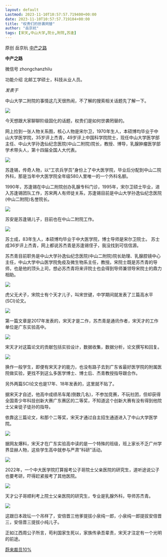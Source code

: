 ```yaml
---
layout: default
Lastmod: 2023-11-10T10:57:57.719400+00:00
date: 2023-11-10T10:57:57.719104+00:00
title: "权贵们的世袭罔替"
author: "岳京杭"
tags: [宋天,中山大学,院士,附院,苏逢]
---
```


原创 岳京杭 [中产之路](javascript:void(0);)

**中产之路** 

微信号 zhongchanzhilu

功能介绍 北邮工学硕士，科技从业人员。

_发表于_

中山大学二附院的事情这几天很热闹，不了解的搜索相关话题先了解一下。

![](https://images.weserv.nl/?url=https%3A//mmbiz.qpic.cn/sz_mmbiz_png/nGF5XX1nEGcqEULO975BiaPZxQaVRCKibADzuQicT6TRvQBtZwadU6cC9uG9pnpIhIFEj2lXRPFpyKGG1SLnWwM0Q/640%3Fwx_fmt%3Dpng)

今天想跟大家聊聊阶级固化的话题，权贵们是如何世袭罔替的。

网上捡到一张人物关系图，核心人物是宋尔卫，1970年生人，本硕博均毕业于中山大学医学院，35岁评上杰青，49岁评上中国科学院院士，现任中山大学医学部主任、中山大学孙逸仙纪念医院(中山二附院)院长，教授、博导，乳腺肿瘤医学部学术带头人，第十四届全国人大代表。

![](https://images.weserv.nl/?url=https%3A//mmbiz.qpic.cn/sz_mmbiz_png/nGF5XX1nEGcqEULO975BiaPZxQaVRCKibAM2LGCVrGmuzGjfcSBlR2gsU75UBQh4JqLdhfQJTCjgfKR7ic5UBWLsg/640%3Fwx_fmt%3Dpng)

苏逢锡，传奇人物，以“工农兵学员”身份上了中大医学院，毕业后分配到中山二院外科，那是当年中大医学院全年级580人里唯一的一个外科名额。

1990年，苏逢锡在中山二附院创办乳腺专科门诊，1995年，宋尔卫硕士毕业，进入苏逢锡团队工作，苏宋两人有师徒关系，苏逢锡目前是中山大学孙逸仙纪念医院(中山二附院)名誉院长。

  

![](https://images.weserv.nl/?url=https%3A//mmbiz.qpic.cn/sz_mmbiz_png/nGF5XX1nEGcqEULO975BiaPZxQaVRCKibA983qmDgHQ93nSzPmicJQn3O321XGl5Vwp4mkWDlAj0ic8piarARuE6kfA/640%3Fwx_fmt%3Dpng)

苏安是苏逢锡儿子，目前也在中山二附院工作。  

![](https://images.weserv.nl/?url=https%3A//mmbiz.qpic.cn/sz_mmbiz_png/nGF5XX1nEGcqEULO975BiaPZxQaVRCKibA5dGzTyVtHicF02p7PwAW14CqJMGsP2XVFuzqqDSdWZcTXEGRlIGtwjA/640%3Fwx_fmt%3Dpng)

苏士成，83年生人，本硕博均毕业于中大医学院，博士导师是宋尔卫院士。 苏士成36岁评上杰青，网上都说苏杰青是苏逢锡侄子，我没找到可信信源。

苏杰青目前职务是中山大学孙逸仙纪念医院(中山二附院)院长助理、乳腺腔镜中心主任，中山大学中山医学院免疫及微生物系主任，教授。宋院士既是苏杰青的导师，也是他的顶头上司，想必苏杰青将来评院士也会得到导师兼领导宋院士的鼎力相助。

![](https://images.weserv.nl/?url=https%3A//mmbiz.qpic.cn/sz_mmbiz_png/nGF5XX1nEGcqEULO975BiaPZxQaVRCKibAplD8fH4MmWAq6M0vbiaWNqCCkibBuo5icvWEN9tWLGc0icpxyc9b3n6jiaw/640%3Fwx_fmt%3Dpng)

虎父无犬子，宋院士有个天才儿子，叫宋世键，中学期间就发表了三篇高水平(SCI)论文。

![](https://images.weserv.nl/?url=https%3A//mmbiz.qpic.cn/sz_mmbiz_jpg/nGF5XX1nEGcqEULO975BiaPZxQaVRCKibA5icc0kSuy5S59IyORaV3icmB6xicsPRZoxYmDFDpdXkfWP35CnVwZBE6g/640%3Fwx_fmt%3Djpeg)

第一篇文章是2017年发表的，宋天才是二作，苏杰青是通讯作者，宋天才的工作单位是广东实验高中。

![](https://images.weserv.nl/?url=https%3A//mmbiz.qpic.cn/sz_mmbiz_png/nGF5XX1nEGcqEULO975BiaPZxQaVRCKibATvSeoxOBibyXf2L00JseFq4Ab7A39btFiaLVxBw9JbfqT5LdU8DH3jDA/640%3Fwx_fmt%3Dpng)

宋天才对这篇论文的贡献包括实验设计，数据收集，数据分析，论文撰写和回复。

![](https://images.weserv.nl/?url=https%3A//mmbiz.qpic.cn/sz_mmbiz_png/nGF5XX1nEGcqEULO975BiaPZxQaVRCKibAd0IynzUjqGwZ0r538yChuYMeBic6IO1VCT1e2CqQJsfP33HnyS5icwyw/640%3Fwx_fmt%3Dpng)

换作一般学生，即便有宋天才的能力，也没有路子去到广东省最好医学院的附属医院做实验，更找不到这么多医学博士、博士后、杰青教授指导跟合作。

另外两篇SCI论文也是17年、18年发表的，这里就不贴了。

据宋天才自述，他高中成绩吊车尾(倒数几名)，不参加竞赛，不玩社团，但却获得全国青少年科技创新大赛广东赛区的二等奖，不知道这个创新大赛有没有得到他院士父亲徒子徒孙的指导。

依靠这三篇论文，和那个二等奖，宋天才通过自主招生通道进入了中山大学医学院。

![](https://images.weserv.nl/?url=https%3A//mmbiz.qpic.cn/sz_mmbiz_jpg/nGF5XX1nEGcqEULO975BiaPZxQaVRCKibAia4fhjqp7r3WEQ3PicNibO2OYtfAOxdE8qh1tSRJRH0ubOkKO0zxAdYyQ/640%3Fwx_fmt%3Djpeg)

据网友爆料，宋天才在广东实验高中读的是一个特殊的班级，班上家长不乏广州学界显赫人物，这些学生高中就参与严肃“科研”活动。

![](https://images.weserv.nl/?url=https%3A//mmbiz.qpic.cn/sz_mmbiz_jpg/nGF5XX1nEGcqEULO975BiaPZxQaVRCKibAlDDicOo3r0lK5wMQ192Yo350ia4Je2PAaFxF1icxzrzH4KGqkJeT8ItTw/640%3Fwx_fmt%3Djpeg)

2022年，一个中大医学院打算报考公子哥院士父亲医院的研究生，道听途说公子也要考研，吓得赶紧报考了其他医院。  

![](https://images.weserv.nl/?url=https%3A//mmbiz.qpic.cn/sz_mmbiz_jpg/nGF5XX1nEGcqEULO975BiaPZxQaVRCKibAaIxANmLuen26hPTxzxicFRa2odyP5gQG9q3QJgO8xPicQmNjPmn7EBtQ/640%3Fwx_fmt%3Djpeg)

天才公子哥顺利考上院士父亲医院的研究生，专业是乳腺外科，导师苏杰青。

![](https://images.weserv.nl/?url=https%3A//mmbiz.qpic.cn/sz_mmbiz_jpg/nGF5XX1nEGcqEULO975BiaPZxQaVRCKibA0wksMciaVXCrek7JcfS04LLInI4nH5ojibQueTQ1LOrUibWibibymKVaB5g/640%3Fwx_fmt%3Djpeg)

这跟日本政坛一个吊样了，安倍晋三他爹提拔小泉纯一郎，小泉纯一郎提拔安倍晋三，安倍晋三提拔小纯儿子。

正如江西周公子所言，苟利国家生死以，家族传承吾辈责，宋天才注定有一个光明的前途。

[蔚来裁员10%](http://mp.weixin.qq.com/s?__biz=MzUzNzYxMzAxMA==&mid=2247496736&idx=1&sn=cb106de255fa4a4bc22afaa5ffe695a7&chksm=fae6f39dcd917a8b91bf2d955801fade9d7c1b9f6166663ab86ce8da67f0e551f01da3caae96&scene=21#wechat_redirect)

